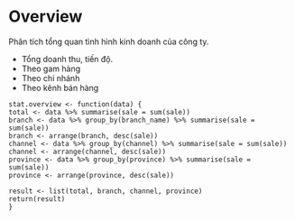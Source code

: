 # Overview
Phân tích tổng quan tình hình kinh doanh của công ty.
- Tổng doanh thu, tiến độ.
- Theo gam hàng
- Theo chi nhánh
- Theo kênh bán hàng

```
stat.overview <- function(data) {
total <- data %>% summarise(sale = sum(sale))
branch <- data %>% group_by(branch_name) %>% summarise(sale = sum(sale))
branch <- arrange(branch, desc(sale))
channel <- data %>% group_by(channel) %>% summarise(sale = sum(sale))
channel <- arrange(channel, desc(sale))
province <- data %>% group_by(province) %>% summarise(sale = sum(sale))
province <- arrange(province, desc(sale))

result <- list(total, branch, channel, province)
return(result)
}
```
